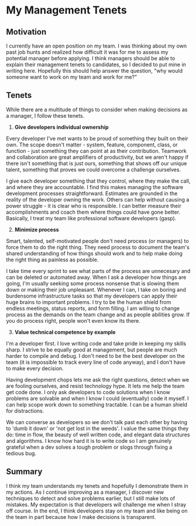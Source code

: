 # My Management Tenets

## Motivation
I currently have an open position on my team.  I was thinking about my own past job hunts and realized how difficult it was for me to assess my potential manager before applying.  I think managers should be able to explain their management tenets to candidates, so I decided to put mine in writing here.  Hopefully this should help answer the question, "why would someone want to work on my team and work for me?"

## Tenets
While there are a multitude of things to consider when making decisions as a manager, I follow these tenets.

 1. **Give developers individual ownership**

Every developer I've met wants to be  proud of something they built on their own. The scope doesn't matter - system, feature, component, class, or function - just something they can point at as their contribution. Teamwork and collaboration are great amplifiers of productivity, but we aren't happy if there isn't something that is just ours, something that shows off our unique talent, something that proves we could overcome a challenge ourselves.  

I give each developer something that they control, where they make the call, and where they are accountable.  I find this makes managing the software development processes straightforward.  Estimates are grounded in the reality of the developer owning the work.  Others can help without causing a power struggle - it is clear who is responsible.  I can better measure their accomplishments and coach them where things could have gone better. Basically, I treat my team like professional software developers (gasp).

 2. **Minimize process**

Smart, talented, self-motivated people don't need process (or managers) to force them to do the right thing.  They need process to document the team's shared understanding of how things should work and to help make doing the right thing as painless as possible.  

I take time every sprint to see what parts of the process are unnecesary and can be deleted or automated away. When I ask a developer how things are going, I'm usually seeking some process nonsense that is slowing them down or making their job unpleasant.  Whenever I can, I take on boring and burdensome infrastructure tasks so that my developers can apply their huge brains to important problems. I try to be the human shield from endless meetings, status reports, and form filling. I am willing to change process as the demands on the team change and as people abilities grow.  If you do process right, people won't even know its there.

 3. **Value technical competence by example**

I'm a developer first. I love writing code and take pride in keeping my skills sharp.  I strive to be equally good at management, but people are much harder to compile and debug.  I don't need to be the best developer on the team (it is impossible to track every line of code anyway), and I don't have to make every decision.

Having development chops lets me ask the right questions, detect when we are fooling ourselves, and resist technology hype.  It lets me help the team get code done.  I only ask developers to code solutions when I know problems are solvable and when I know I could (eventually) code it myself.  I can help scope work down to something tractable. I can be a human shield for distractions.

We can converse as developers so we don't talk past each other by having to 'dumb it down' or 'not get lost in the weeds'. I value the same things they do: time in flow, the beauty of well written code, and elegant data structures and algorithms. I know how hard it is to write code so I am genuinely grateful when a dev solves a tough problem or slogs through fixing a tedious bug.

## Summary

I think my team understands my tenets and hopefully I demonstrate them in my actions. As I continue improving as a manager, I discover new techniques to detect and solve problems earlier, but I still make lots of mistakes. My expectation is that developers will challenge me when I stray off course. In the end, I think developers stay on my team and like being on the team in part because how I make decisions is transparent.

